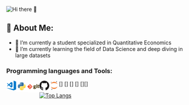  ![Hi there 👋](https://res.cloudinary.com/dgczdbw9b/image/upload/v1594745503/Data_Analytics_and_Datascience_1_wjn721.png)


## 🔎 About Me:

 - 🔭 I’m currently a student specialized in Quantitative Economics
 - 🌱 I’m currently learning the field of Data Science and deep diving in large datasets


### Programming languages and Tools:

[<img align="left" alt="Visual Studio Code" width="26px" src="https://raw.githubusercontent.com/github/explore/80688e429a7d4ef2fca1e82350fe8e3517d3494d/topics/visual-studio-code/visual-studio-code.png" />]
[<img align="left" alt="Visual Studio Code" width="30px" src="https://raw.githubusercontent.com/github/explore/80688e429a7d4ef2fca1e82350fe8e3517d3494d/topics/python/python.png" />]
[<img align="left" alt="Git" width="32px" src="https://raw.githubusercontent.com/github/explore/80688e429a7d4ef2fca1e82350fe8e3517d3494d/topics/git/git.png" />]
[<img align="left" alt="GitHub" width="26px" src="https://raw.githubusercontent.com/github/explore/78df643247d429f6cc873026c0622819ad797942/topics/github/github.png" />]
[<img align="left" alt="GitHub" width="26px" src="https://raw.githubusercontent.com/github/explore/80688e429a7d4ef2fca1e82350fe8e3517d3494d/topics/jupyter-notebook/jupyter-notebook.png" />][]

[![Top Langs](https://github-readme-stats.vercel.app/api/top-langs/?username=imrane-boucher&layout=compact&theme=radical)](https://github.com/anuraghazra/github-readme-stats)

